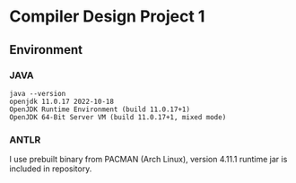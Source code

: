 # Compiler Design Project 1
## Environment
### JAVA
```
java --version
openjdk 11.0.17 2022-10-18
OpenJDK Runtime Environment (build 11.0.17+1)
OpenJDK 64-Bit Server VM (build 11.0.17+1, mixed mode)
```
### ANTLR
I use prebuilt binary from PACMAN (Arch Linux), version 4.11.1
runtime jar is included in repository.